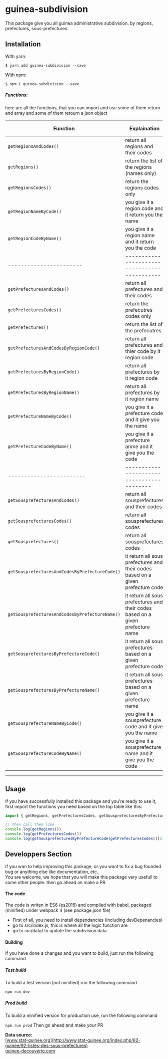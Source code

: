 # guinea-subdivision

This package give you all guinea administrative subdivision.
by regions, prefectures, sous-prefectures. 

## Installation

With yarn:
```shell
$ yarn add guinea-subdivision --save
```

With npm:
```shell
$ npm i guinea-subdivision --save
```

##### Functions:
here are all the functions, that you can import and use
some of them return and array and some of them retourn a json object

| Function                                       |  Explaination                                          | Return Type  |
| -----------------------------------------------|------------------------------------------------------  |--------------|
| `getRegionsAndCodes()`                         | return all regions and their codes                     |   Json       |
| `getRegions()`                                 | return the list of the regions (names only)            |   Array      |
| `getRegionsCodes()`                            | return the regions codes only                          |   Array      |
| `getRegionNameByCode()`                        | you give it a region code and it return you the name   |   String     |
| `getRegionCodeByName()`                        | you give it a region name and it return you the code   |   String     |
| -----------------------                        |      --------------------------------------------      |  -------     |
| `getPrefecturesAndCodes()`                     | return all prefectures and their codes                 |   Json       |
| `getPrefecturesCodes()`                        | return the prefecutres codes only                      |   Array      |
| `getPrefectures()`                             | return the list of the prefecutres                     |   Json       |
| `getPrefecturesAndCodesByRegionCode()`         | return all prefectures and thier code by it region code|   Json       |
| `getPrefecturesByRegionCode()`                 | return all prefectures by it region code               |   Array      |
| `getPrefecturesByRegionName()`                 | return all prefectures by it region name               |   Array      |
| `getPrefectureNameByCode()`                    | you give it a prefecture code and it give you the name |   String     |
| `getPrefectureCodeByName()`                    | you give it a prefecture anme and it give you the code |   String     |
| ------------------------                       |       -----------------------------------------        |   -------    |
| `getSousprefecturesAndCodes()`                 | return all sousprefectures and their codes             |   Json       |
| `getSousprefecturesCodes()`                    | return all sousprefectures codes                       |   Array      |
| `getSousprefectures()`                         | return all sousprefectures codes                       |   Array      |
| `getSousprefecturesAndCodesByPrefectureCode()` | it return all sous prefectures and their codes based on a given prefecture code |json|
| `getSousprefecturesAndCodesByPrefectureName()` |it return all sous prefectures and their codes based on a given prefecture name|   Json       |
| `getSousprefecturesByPrefectureCode()`         | it return all sous prefectures based on a given prefecture code| Array |
| `getSousprefecturesByPrefectureName()`         | it return all sous prefectures based on a given prefecture name| Array |
| `getSousprefectureNameByCode()`                | you give it a sousprefecture code and it give you the name |   String  |
| `getSousprefectureCodeByName()`                | you give it a sousprefecture name and it give you the code |   String  |
------------------------------------------------------------------------------------------------------------------------------

## Usage 
If you have successfully installed this package and you're ready to use it,
first import the functions you need based on the top table like this:
```js
import { getRegions, getPrefecturesCodes, getSousprefecturesByPrefectureCode } from 'guinea-subdivision';

// then call them like
console.log(getRegions())
console.log(getPrefecturesCodes())
console.log(getSousprefecturesByPrefectureCode(getPrefecturesCodes()[3]))

```

## Developpers Section

If you wan to help improving this package, or you want to fix a bug founded bug or anything else like documentation, etc.. <br/>
You are welcome, we hope that you will make this package very usefull to some other people. then go ahead an make a PR. <br/>

#### The code
The code is writen in ES6 (es2015) and compiled with babel, packaged (minified) under webpack 4 (see package.json file) <br/>
- First of all, you need to install dependancies (including devDepenancies)
- go to src/index.js, this is where all the logic function are
- go to src/data/ to update the subdivision data

#### Building
If you have done a changes and you want to build, just run the following command

##### Test build
To build a test version (not minified) run the following command

`
npm run dev
`
##### Prod build
To build a minified version for production use, run the following command

`
npm run prod
`
Then go ahead and make your PR

**Data source:**<br>
[www.stat-guinee.org](http://www.stat-guinee.org/index.php/82-guinee/92-listes-des-sous-prefectures)<br/>
[guinee-decouverte.com](http://guinee-decouverte.com/2010/05/02/les-prefectures-et-sous-prefectures-de-guinee/)<br/>